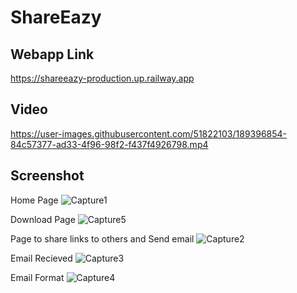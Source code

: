 # ShareEazy

##  Webapp Link
https://shareeazy-production.up.railway.app

##  Video
https://user-images.githubusercontent.com/51822103/189396854-84c57377-ad33-4f96-98f2-f437f4926798.mp4

## Screenshot

  Home Page
![Capture1](https://user-images.githubusercontent.com/51822103/189397107-77d9d16d-78b3-4061-b056-b4c8b023b30f.PNG)

  Download Page
![Capture5](https://user-images.githubusercontent.com/51822103/189397260-5d5b46ca-727f-4bab-878d-667687524c41.PNG)

  Page to share links to others and Send email
 ![Capture2](https://user-images.githubusercontent.com/51822103/189397549-93de8781-d34a-4bc0-8dbe-8e265ba69d15.PNG)

  Email Recieved 
 ![Capture3](https://user-images.githubusercontent.com/51822103/189397680-559d03d3-f9ba-4233-8af3-e958087a63db.PNG)

  Email Format
  ![Capture4](https://user-images.githubusercontent.com/51822103/189397781-15fd0f94-0735-4b62-bd1a-cb168b47d866.PNG)
